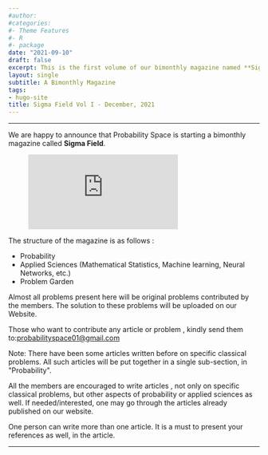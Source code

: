 ```yaml
---
#author:
#categories:
#- Theme Features
#- R
#- package
date: "2021-09-10"
draft: false
excerpt: This is the first volume of our bimonthly magazine named **Sigma Field**
layout: single
subtitle: A Bimonthly Magazine
tags:
- hugo-site
title: Sigma Field Vol I - December, 2021
---
```


---

We are happy to announce that Probability Space is starting a bimonthly magazine called  **Sigma Field**.

<figure class="video_container">
  <iframe src="https://drive.google.com/file/d/1fFwalOZaTkUu6im0eZ22AXEYLr9Die51/preview" frameborder="0" allowfullscreen="true"> </iframe>
</figure>

The structure of the magazine is as follows : 
* Probability
* Applied Sciences (Mathematical Statistics, Machine learning, Neural Networks, etc.)
* Problem Garden 

Almost all problems present here will be original problems contributed by the members. The solution to these problems will be uploaded on our Website.

Those who want to contribute any article or problem , kindly send them to:[probabilityspace01@gmail.com](mailto:probabilityspace01@gmail.com)

Note: There have been some articles written before on specific classical problems. All such articles will be put together in a single sub-section, in "Probability".

All the members are encouraged to write articles , not only on specific classical problems, but other aspects of probability or applied sciences as well. If needed/interested, one may go through the articles already published on our website. 

One person can write more than one article. It is a must to present your references as well, in the article.


---

